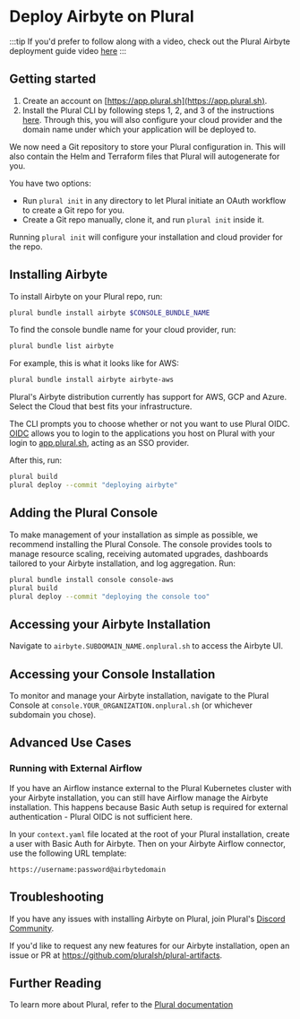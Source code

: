 # Deploy Airbyte on Plural

:::tip If you'd prefer to follow along with a video, check out the Plural Airbyte deployment guide
video [here](https://youtu.be/suvTJyJ6PzI) :::

## Getting started

1. Create an account on [https://app.plural.sh](https://app.plural.sh).
2. Install the Plural CLI by following steps 1, 2, and 3 of the instructions
   [here](https://docs.plural.sh/getting-started). Through this, you will also configure your cloud
   provider and the domain name under which your application will be deployed to.

We now need a Git repository to store your Plural configuration in. This will also contain the Helm
and Terraform files that Plural will autogenerate for you.

You have two options:

- Run `plural init` in any directory to let Plural initiate an OAuth workflow to create a Git repo
  for you.
- Create a Git repo manually, clone it, and run `plural init` inside it.

Running `plural init` will configure your installation and cloud provider for the repo.

## Installing Airbyte

To install Airbyte on your Plural repo, run:

```bash
plural bundle install airbyte $CONSOLE_BUNDLE_NAME
```

To find the console bundle name for your cloud provider, run:

```bash
plural bundle list airbyte
```

For example, this is what it looks like for AWS:

```bash
plural bundle install airbyte airbyte-aws
```

Plural's Airbyte distribution currently has support for AWS, GCP and Azure. Select the Cloud that
best fits your infrastructure.

The CLI prompts you to choose whether or not you want to use Plural OIDC.
[OIDC](https://openid.net/connect/) allows you to login to the applications you host on Plural with
your login to [app.plural.sh](https://app.plural.sh), acting as an SSO provider.

After this, run:

```bash
plural build
plural deploy --commit "deploying airbyte"
```

## Adding the Plural Console

To make management of your installation as simple as possible, we recommend installing the Plural
Console. The console provides tools to manage resource scaling, receiving automated upgrades,
dashboards tailored to your Airbyte installation, and log aggregation. Run:

```bash
plural bundle install console console-aws
plural build
plural deploy --commit "deploying the console too"
```

## Accessing your Airbyte Installation

Navigate to `airbyte.SUBDOMAIN_NAME.onplural.sh` to access the Airbyte UI.

## Accessing your Console Installation

To monitor and manage your Airbyte installation, navigate to the Plural Console at
`console.YOUR_ORGANIZATION.onplural.sh` (or whichever subdomain you chose).

## Advanced Use Cases

### Running with External Airflow

If you have an Airflow instance external to the Plural Kubernetes cluster with your Airbyte
installation, you can still have Airflow manage the Airbyte installation. This happens because Basic
Auth setup is required for external authentication - Plural OIDC is not sufficient here.

In your `context.yaml` file located at the root of your Plural installation, create a user with
Basic Auth for Airbyte. Then on your Airbyte Airflow connector, use the following URL template:

```
https://username:password@airbytedomain
```

## Troubleshooting

If you have any issues with installing Airbyte on Plural, join Plural's
[Discord Community](https://discord.gg/bEBAMXV64s).

If you'd like to request any new features for our Airbyte installation, open an issue or PR at
https://github.com/pluralsh/plural-artifacts.

## Further Reading

To learn more about Plural, refer to the [Plural documentation](https://docs.plural.sh)
